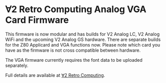 # ∀2 Retro Computing Analog VGA Card Firmware

This firmware is now modular and has builds for V2 Analog LC, V2 Analog WiFi and the upcoming V2 Analog GS hardware.
There are separate builds for the Z80 Applicard and VGA functions now.
Please note which card you have as the firmware is not cross compatible between hardware.

The VGA firmware currently requires the font data to be uploaded separately.

Full details are available at [∀2 Retro Computing](https://www.v2retrocomputing.com/).
